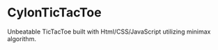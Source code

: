 # CylonTicTacToe

Unbeatable TicTacToe built with Html/CSS/JavaScript utilizing minimax algorithm.

